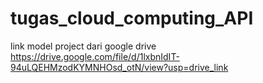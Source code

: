 # tugas_cloud_computing_API
link model project dari google drive
https://drive.google.com/file/d/1lxbnIdIT-94uLQEHMzodKYMNHOsd_otN/view?usp=drive_link
